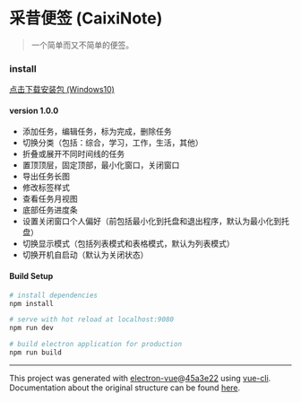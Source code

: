 # 采昔便签 (CaixiNote)

> 一个简单而又不简单的便签。

### install
[点击下载安装包 (Windows10)](https://raw.githubusercontent.com/kalila-cc/Program/master/%E9%87%87%E6%98%94%E4%BE%BF%E7%AD%BE_Setup_1.0.0.exe)

#### version 1.0.0
+ 添加任务，编辑任务，标为完成，删除任务
+ 切换分类（包括：综合，学习，工作，生活，其他）
+ 折叠或展开不同时间线的任务
+ 置顶顶层，固定顶部，最小化窗口，关闭窗口
+ 导出任务长图
+ 修改标签样式
+ 查看任务月视图
+ 底部任务进度条
+ 设置关闭窗口个人偏好（前包括最小化到托盘和退出程序，默认为最小化到托盘）
+ 切换显示模式（包括列表模式和表格模式，默认为列表模式）
+ 切换开机自启动（默认为关闭状态）

#### Build Setup

``` bash
# install dependencies
npm install

# serve with hot reload at localhost:9080
npm run dev

# build electron application for production
npm run build


```

---

This project was generated with [electron-vue](https://github.com/SimulatedGREG/electron-vue)@[45a3e22](https://github.com/SimulatedGREG/electron-vue/tree/45a3e224e7bb8fc71909021ccfdcfec0f461f634) using [vue-cli](https://github.com/vuejs/vue-cli). Documentation about the original structure can be found [here](https://simulatedgreg.gitbooks.io/electron-vue/content/index.html).
